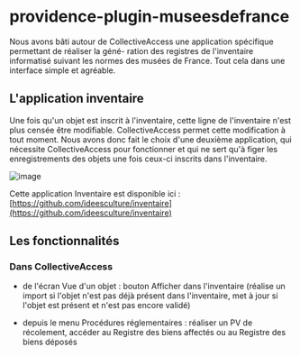 providence-plugin-museesdefrance
================================

Nous avons bâti autour de CollectiveAccess une application spécifique permettant de réaliser la géné- ration des registres de l'inventaire informatisé suivant les normes des musées de France.
Tout cela dans une interface simple et agréable.

## L'application inventaire

Une fois qu'un objet est inscrit à l'inventaire, cette ligne de l'inventaire n'est plus censée être modifiable. CollectiveAccess permet cette modification à tout moment. Nous avons donc fait le choix d'une deuxième application, qui nécessite CollectiveAccess pour fonctionner et qui ne sert qu'à figer les enregistrements des objets une fois ceux-ci inscrits dans l'inventaire.

![image](http://www.ideesculture.com/idculture/inventaire2_256x256.png)

Cette application Inventaire est disponible ici : [https://github.com/ideesculture/inventaire](https://github.com/ideesculture/inventaire)

## Les fonctionnalités

### Dans CollectiveAccess

- de l'écran Vue d'un objet : bouton Afficher dans l'inventaire (réalise un import si l'objet n'est pas déjà présent dans l'inventaire, met à jour si l'objet est présent et n'est pas encore validé)

- depuis le menu Procédures réglementaires : réaliser un PV de récolement, accéder au Registre des biens affectés ou au Registre des biens déposés

